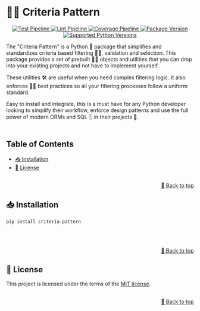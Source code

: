 <a name="readme-top"></a>

# 🤏🏻 Criteria Pattern
<p align="center">
    <a href="https://github.com/adriamontoto/criteria-pattern/actions/workflows/test.yaml?event=push&branch=master" target="_blank">
        <img src="https://github.com/adriamontoto/criteria-pattern/actions/workflows/test.yaml/badge.svg?event=push&branch=master" alt="Test Pipeline">
    </a>
    <a href="https://github.com/adriamontoto/criteria-pattern/actions/workflows/lint.yaml?event=push&branch=master" target="_blank">
        <img src="https://github.com/adriamontoto/criteria-pattern/actions/workflows/lint.yaml/badge.svg?event=push&branch=master" alt="Lint Pipeline">
    </a>
        <a href="https://coverage-badge.samuelcolvin.workers.dev/redirect/adriamontoto/criteria-pattern" target="_blank">
        <img src="https://coverage-badge.samuelcolvin.workers.dev/adriamontoto/criteria-pattern.svg" alt="Coverage Pipeline">
    </a>
    <a href="https://pypi.org/project/criteria-pattern" target="_blank">
        <img src="https://img.shields.io/pypi/v/criteria-pattern?color=%2334D058&label=pypi%20package" alt="Package Version">
    </a>
    <a href="https://pypi.org/project/criteria-pattern/" target="_blank">
        <img src="https://img.shields.io/pypi/pyversions/criteria-pattern.svg?color=%2334D058" alt="Supported Python Versions">
    </a>
</p>

The "Criteria Pattern" is a Python 🐍 package that simplifies and standardizes criteria based filtering 🤏🏻, validation and selection. This package provides a set of prebuilt 👷🏻 objects and utilities that you can drop into your existing projects and not have to implement yourself.

These utilities 🛠️ are useful when you need complex filtering logic. It also enforces 👮🏻 best practices so all your filtering processes follow a uniform standard.

Easy to install and integrate, this is a must have for any Python developer looking to simplify their workflow, enforce design patterns and use the full power of modern ORMs and SQL 🗄️ in their projects 🚀.
<br><br>


## Table of Contents
- [📥 Installation](#installation)
- [🔑 License](#license)
<br><br>

<p align="right">
    <a href="#readme-top">🔼 Back to top</a>
</p>


<a name="installation"></a>
## 📥 Installation
```bash
pip install criteria-pattern
```
<br><br>

<p align="right">
    <a href="#readme-top">🔼 Back to top</a>
</p>


<a name="license"></a>
## 🔑 License
This project is licensed under the terms of the [MIT license](https://choosealicense.com/licenses/mit/).
<br><br>

<p align="right">
    <a href="#readme-top">🔼 Back to top</a>
</p>
